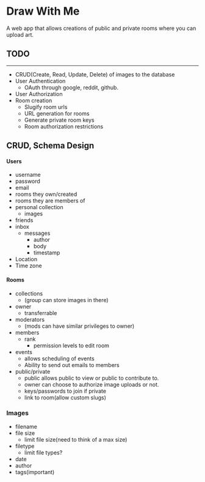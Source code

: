 Draw With Me
======
A web app that allows creations of public and private rooms where you can upload art.  

## TODO
--------
* CRUD(Create, Read, Update, Delete) of images to the database
* User Authentication
  * OAuth through google, reddit, github.
* User Authorization
* Room creation
  * Slugify room urls
  * URL generation for rooms
  * Generate private room keys
  * Room authorization restrictions

## CRUD, Schema Design
#### Users
* username
* password
* email
* rooms they own/created
* rooms they are members of
* personal collection
  * images
* friends
* inbox
  * messages
    * author
    * body
    * timestamp
* Location
* Time zone

#### Rooms
* collections
  * (group can store images in there)
* owner
  * transferrable
* moderators
  * (mods can have similar privileges to owner)
* members
  * rank
    * permission levels to edit room
* events
  * allows scheduling of events
  * Ability to send out emails to members
* public/private
  * public allows public to view or public to contribute to.
  * owner can choose to authorize image uploads or not.
  * keys/passwords to join if private
  * link to room(allow custom slugs)  

### Images
* filename
* file size
  * limit file size(need to think of a max size)
* filetype
  * limit file types?
* date
* author  
* tags(important)
